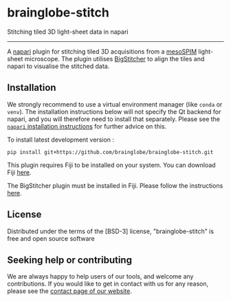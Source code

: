 # brainglobe-stitch

Stitching tiled 3D light-sheet data in napari

----------------------------------

A [napari] plugin for stitching tiled 3D acquisitions from a [mesoSPIM] light-sheet microscope.
The plugin utilises [BigStitcher] to align the tiles and napari to visualise the stitched data.

## Installation

We strongly recommend to use a virtual environment manager (like `conda` or `venv`). The installation instructions below
will not specify the Qt backend for napari, and you will therefore need to install that separately. Please see the
[`napari` installation instructions](https://napari.org/stable/tutorials/fundamentals/installation.html) for further advice on this.

To install latest development version :

    pip install git+https://github.com/brainglobe/brainglobe-stitch.git

This plugin requires Fiji to be installed on your system. You can download Fiji [here](https://imagej.net/Fiji/Downloads).

The BigStitcher plugin must be installed in Fiji. Please follow the instructions [here](https://imagej.net/plugins/bigstitcher/#download).


## License

Distributed under the terms of the [BSD-3] license,
"brainglobe-stitch" is free and open source software

## Seeking help or contributing
We are always happy to help users of our tools, and welcome any contributions. If you would like to get in contact with us for any reason, please see the [contact page of our website](https://brainglobe.info/contact.html).


[napari]: https://napari.org
[mesoSPIM]: https://www.mesospim.org/
[BigStitcher]: https://imagej.net/BigStitcher
